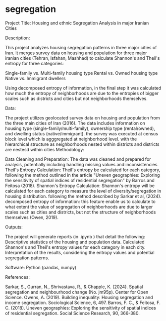 # segregation

Project Title: Housing and ethnic Segregation Analysis in major Iranian Cities

Description:

This project analyzes housing segregation patterns in three major cities of Iran. It merges survey data on housing and population for three major iranian cities (Tehran, Isfahan, Mashhad) to calculate Shannon's and Theil's entropy for three categories:

Single-family vs. Multi-family housing type
Rental vs. Owned housing type
Native vs. Immigrant dwellers

Using decomposed entropy of information, in the final step it was calculated how much the entropy of neighborhoods are due to the entropies of bigger scales such as districts and cities but not neighborhoods themselves. 

Data:

The project utilizes geolocated survey data on housing and population from the three main cities of Iran (2016). The data includes information on housing type (single-family/multi-family), ownership type (rental/owned), and dwelling status (native/immigrant).
the survey was executed at census block level which is agggregated at neighborhood level. with the hierarchical structure as neighborhoods nested within districts and districts are nestesd within cities 
Methodology:

Data Cleaning and Preparation: The data was cleaned and prepared for analysis, potentially including handling missing values and inconsistencies.
Theil's Entropy Calculation: Theil's entropy be calculated for each category, following the method outlined in the article "Uneven geographies: Exploring the sensitivity of spatial indices of residential segregation" by Barros and Feitosa (2018).
Shannon's Entropy Calculation: Shannon's entropy will be calculated for each category to measure the level of diversity/segregation in housing distribution. following the method described by Sarkar et al, (2024).
decomposed entropy of information: this feature enable us to calculate to what extent the value of segregation of neighborhoods are due to larger scales such as cities and districts, but not the structure of neighborhoods themselves (Owen, 2019).

Outputs:

The project will generate reports (in .ipynb ) that detail the following:
Descriptive statistics of the housing and population data.
Calculated Shannon's and Theil's entropy values for each category in each city.
Interpretation of the results, considering the entropy values and potential segregation patterns.

Software:
Python (pandas, numpy)

References:

Sarkar, S., Gurran, N., Shrivastava, R., & Chapple, K. (2024). Spatial segregation and neighbourhood change (No. jm95p). Center for Open Science.
Owens, A. (2019). Building inequality: Housing segregation and income segregation. Sociological Science, 6, 497.
Barros, F. C., & Feitosa, F. C. (2018). Uneven geographies: Exploring the sensitivity of spatial indices of residential segregation. Social Science Research, 90, 366-380.
